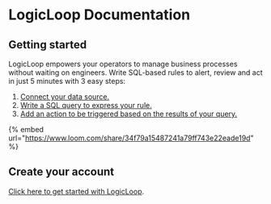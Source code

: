 # LogicLoop Documentation

## Getting started

LogicLoop empowers your operators to manage business processes without waiting on engineers. Write SQL-based rules to alert, review and act in just 5 minutes with 3 easy steps:

1. [Connect your data source.](data-sources/data-sources/)
2. [Write a SQL query to express your rule.](queries/rules/)
3. [Add an action to be triggered based on the results of your query.](actions/actions.md)

{% embed url="https://www.loom.com/share/34f79a15487241a79ff743e22eade19d" %}

## Create your account

[Click here to get started with LogicLoop](https://app.logicloop.com/setup).
